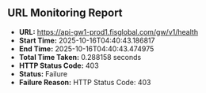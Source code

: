## URL Monitoring Report

- **URL:** https://api-gw1-prod1.fisglobal.com/gw/v1/health
- **Start Time:** 2025-10-16T04:40:43.186817
- **End Time:** 2025-10-16T04:40:43.474975
- **Total Time Taken:** 0.288158 seconds
- **HTTP Status Code:** 403
- **Status:** Failure
- **Failure Reason:** HTTP Status Code: 403
